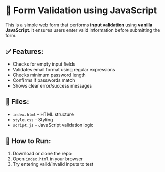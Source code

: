 # 📝 Form Validation using JavaScript

This is a simple web form that performs **input validation** using **vanilla JavaScript**. It ensures users enter valid information before submitting the form.

## ✅ Features:
- Checks for empty input fields  
- Validates email format using regular expressions  
- Checks minimum password length  
- Confirms if passwords match  
- Shows clear error/success messages

## 📂 Files:
- `index.html` – HTML structure  
- `style.css` – Styling  
- `script.js` – JavaScript validation logic

## 🚀 How to Run:
1. Download or clone the repo  
2. Open `index.html` in your browser  
3. Try entering valid/invalid inputs to test


